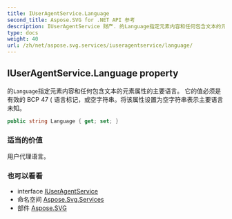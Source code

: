 ```yaml
---
title: IUserAgentService.Language
second_title: Aspose.SVG for .NET API 参考
description: IUserAgentService 财产. 的Language指定元素内容和任何包含文本的元素属性的主要语言 它的值必须是有效的 BCP 47  语言标记或空字符串将该属性设置为空字符串表示主要语言未知
type: docs
weight: 40
url: /zh/net/aspose.svg.services/iuseragentservice/language/
---
```

## IUserAgentService.Language property

的`Language`指定元素内容和任何包含文本的元素属性的主要语言。 它的值必须是有效的 BCP 47 ( 语言标记，或空字符串。将该属性设置为空字符串表示主要语言未知。

```csharp
public string Language { get; set; }
```

### 适当的价值

用户代理语言。

### 也可以看看

* interface [IUserAgentService](../)
* 命名空间 [Aspose.Svg.Services](../../iuseragentservice/)
* 部件 [Aspose.SVG](../../../)


